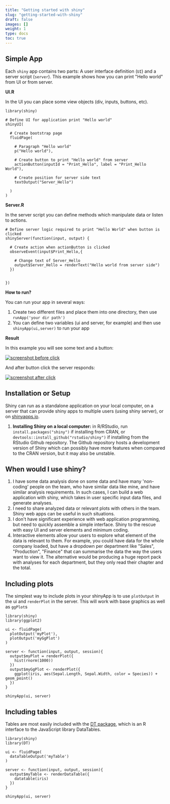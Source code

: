 ```yaml
---
title: "Getting started with shiny"
slug: "getting-started-with-shiny"
draft: false
images: []
weight: 1
type: docs
toc: true
---
```


## Simple App
Each `shiny` app contains two parts: A user interface definition (`UI`) and a server script (`server`). This example shows how you can print "Hello world" from UI or from server.

**UI.R**

In the UI you can place some view objects (div, inputs, buttons, etc).

    library(shiny)
    
    # Define UI for application print "Hello world" 
    shinyUI(

      # Create bootstrap page 
      fluidPage(
        
        # Paragraph "Hello world"
        p("Hello world"),

        # Create button to print "Hello world" from server
        actionButton(inputId = "Print_Hello", label = "Print_Hello World"),

        # Create position for server side text
        textOutput("Server_Hello")
        
      )
    )

**Server.R**

In the server script you can define methods which manipulate data or listen to actions.

    # Define server logic required to print "Hello World" when button is clicked
    shinyServer(function(input, output) {
      
      # Create action when actionButton is clicked
      observeEvent(input$Print_Hello,{

        # Change text of Server_Hello
        output$Server_Hello = renderText("Hello world from server side")
      })
      
      
    })

**How to run?**

You can run your app in several ways:

 1. Create two different files and place them into one directory, then use `runApp('your dir path')`
 2. You can define two variables (ui and server, for example) and then use `shinyApp(ui,server)` to run your app


**Result**

In this example you will see some text and a button:

[![screenshot before click][1]][1]

And after button click the server responds:

[![screenshot after click][2]][2]


  [1]: http://i.stack.imgur.com/hbvN5.png
  [2]: http://i.stack.imgur.com/hqx28.png

## Installation or Setup
Shiny can run as a standalone application on your local computer, on a server that can provide shiny apps to multiple users (using shiny server), or on [shinyapps.io][1].

1. **Installing Shiny on a local computer:** in R/RStudio, run `install.packages("shiny")` if installing from CRAN, or `devtools::install_github("rstudio/shiny")` if installing from the RStudio Github repository. The Github repository hosts a development version of Shiny which can possibly have more features when compared to the CRAN version, but it may also be unstable.


  [1]: http://shinyapps.io

## When would I use shiny?
 1. I have some data analysis done on some data and have many
    'non-coding' people on the team, who have similar data like mine,
    and have similar analysis requirements. In such cases, I can build a
    web application with shiny, which takes in user specific input data
    files, and generate analyses.
 2. I need to share analyzed data or relevant plots with others in the team. Shiny web apps can be useful in such situations.
 3. I don't have significant experience with web application programming, but need to quickly assemble a simple interface. Shiny to the rescue with easy UI and server elements and minimum coding.
 4. Interactive elements allow your users to explore what element of the data is relevant to them. For example, you could have data for the whole company loaded, but have a dropdown per department like "Sales", "Production", "Finance" that can summarise the data the way the users want to view it. The alternative would be producing a huge report pack with analyses for each department, but they only read their chapter and the total.  


## Including plots
The simplest way to include plots in your shinyApp is to use `plotOutput` in the ui and `renderPlot` in the server. This will work with base graphics as well as `ggPlot`s

    library(shiny)
    library(ggplot2)

    ui <- fluidPage(
      plotOutput('myPlot'),
      plotOutput('myGgPlot')
    )

    server <- function(input, output, session){
      output$myPlot = renderPlot({
        hist(rnorm(1000))
      })
      output$myGgPlot <- renderPlot({
        ggplot(iris, aes(Sepal.Length, Sepal.Width, color = Species)) + geom_point()
      })
    }

    shinyApp(ui, server)

## Including tables
Tables are most easily included with the [DT package][1], which is an R interface to the JavaScript library DataTables. 

    library(shiny)
    library(DT)
    
    ui <- fluidPage(
      dataTableOutput('myTable')
    )
    
    server <- function(input, output, session){
      output$myTable <- renderDataTable({
        datatable(iris)
      })
    }
    
    shinyApp(ui, server)


  [1]: https://rstudio.github.io/DT/

